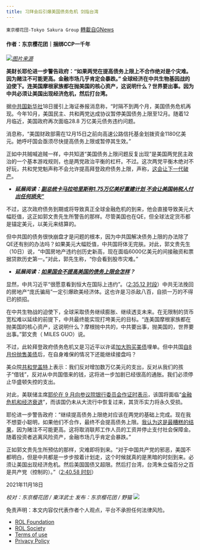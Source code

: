 ```yaml
---
title: 习拜会后引爆美国债务危机 剑指台湾
---
```

`東京櫻花団-Tokyo Sakura Group` [轉載自GNews](https://gnews.org/zh-hans/1675008/)

#### 作者：东京樱花团｜捆绑CCP一千年

![](https://assets.gnews.org/wp-content/uploads/2021/11/习拜会后.png)[*图片来源*](https://i.insider.com/61950f0d8e9bfa0019874f2b?width=1300&amp;format=jpeg&amp;auto=webp)

**美财长耶伦进一步警告政府：“如果两党在提高债务上限上不合作绝对是个灾难。因为赌注不可能更高。金融市场几乎肯定会暴跌。” 全球经济在中共生物基因战的迫使下。连美国摩根家族都在抛美国的核心资产，这说明什么？世界要出事。因为中共必须让美国出现经济危机，然后打台湾。**

据[中共国新华社](http://www.news.cn/fortune/2021-11/18/c_1128075450.htm)18日援引上海证券报消息称，“时隔不到两个月，美国债务危机再现。今年10月，美国民主、共和两党达成协议暂停美国债务上限至12月。随着12月临近，美国政府再次面临28.8 万亿美元债务违约问题。

消息称，“美国财政部需在12月15日之前向高速公路信托基金划拨资金1180亿美元。她呼吁国会亟须尽快提高债务上限或暂停其生效。”

正如中共贼喊追贼一样，中共知道“美国债务上限问题反复出现”是美国两党民主政治的一个基本游戏规则，也是两党政治平衡的杠杆。不过。这次两党平衡木绝对不好玩，共和党党魁声称不会允许提高拜登政府债务上限，声称，[这会让下一代破产](https://gettr.com/post/ph76mea8fa)。

- ***延展阅读：***[***副总统卡马拉哈里斯称1.75万亿美好重建计划 不会让美国纳税人付出任何损失”***](https://www.breitbart.com/politics/2021/11/12/kamala-harris-build-back-better-taxpayer/)


不过，这次政府债务到期或将导致真正全球金融危机的到来，他会直接导致美元大幅贬值，这正如郭文贵先生所警告的那样。尽管美国也在QE，但全球法定货币都是锚定美元，以美元来结算的。

但中共国的债务很快崩盘才是问题的根本，因为中共国解决债务上限的办法除了QE还有别的办法吗？如果美元大幅贬值，中共国将体无完肤。对此，郭文贵先生（10日）说，“中国房地产违约创历史新高，现在面临6000亿美元的间接融资和票据贷款历史第一。”对此，郭先生称，“你会看到股市灾难。”

- ***延展阅读：***[***如果国会不提高美国的债务上限会怎样***](https://qz.com/2066455/what-happens-if-congress-doesnt-raise-the-us-debt-limit/)***？***


显然，中共习近平“很愿意看到恒大在国际上违约”。（[2:35.12 时段](https://gtv.org/video/id=6150769942a8af3151a5b28f)）中共无法挽回的房地产“庞氏骗局”一定引爆欧美经济体。这也许是习杀敌八百，自损一万的不得已的损招。

在中共生物战的迫使下，全球采取债务继续膨胀、继续透支未来。在无限制的货币宽松难以延续的前提下，中共最终能实现打垮美元的目标。“连美国摩根家族都在抛美国的核心资产，这说明什么？摩根抛中共的，中共要出事，抛美国的，世界要出事。”郭文贵（ MILES GUO）说。

不过，此轮拜登政府债务危机又是习近平以许诺[加大购买美债](https://auto.ifeng.com/quanmeiti/20210330/1554117.shtml)埋单。但中共国[自8月份抛售美债](https://www.globaltimes.cn/page/202110/1236735.shtml)后，在自身难保的情况下还能继续接盘吗？

美众院[共和党盖特](https://gettr.com/post/ph7d6oa196)上表示：我们反对增加数万亿美元的支出，反对从我们的孩子“借钱”，反对从中共国借来的钱，这将进一步加剧已经很高的通胀。我们必须停止华盛顿失控的支出。

对此，美联储主席[耶伦在 9 月向参议院银行委员会作证时表示](https://www.businessinsider.com/when-is-debt-ceiling-deadline-janet-yellen-economic-catastrophe-reconciliation-2021-11)，该国将面临“[金融危机和经济衰退](https://www.businessinsider.com/debt-ceiling-congress-yellen-worst-outcome-dollar-default-recession-borrowing-2021-9)”，而该国仍未从大流行中恢复过来，其货币实力将永久受损。

耶伦进一步警告政府：“继续提高债务上限绝对应该在两党的基础上完成。现在我不想耍小聪明，如果他们不合作，最终不会提高债务上限。[我认为这是最糟糕的结果](https://thehill.com/policy/finance/581856-yellen-warns-us-could-default-soon-after-dec-15)，因为赌注不可能更高。这将取消联邦工作人员的工资并停止支付社会保障金。随着投资者逃离风险资产，金融市场几乎肯定会暴跌。”

正如郭文贵先生所预估的那样，灾难即将到来。“对于中国共产党的邪恶，美国不都明白，但是中共都是一步步按着计划走，这个时候就真的是黑暗的时刻到来。必须让美国出现经济危机。然后美国国债又超限。然后打台湾，台湾朱立倫百分之百是共产党（控制的）。”（[2:40.58 时刻](https://gtv.org/video/id=6150769942a8af3151a5b28f)）

2021年11月18日

*校对：东京樱花团 / 東洋武士*
*发布：东京樱花团 / 野猫*
![](https://assets.gnews.org/wp-content/uploads/2021/11/最新版-2.png)
 

免责声明：本文内容仅代表作者个人观点，平台不承担任何法律风险。

- [ROL Foundation](https://rolfoundation.org/)
- [ROL Society](https://rolsociety.org/)
- [Terms of use](https://gnews.org/terms-of-use-3/)
- [Privacy Policy](https://gnews.org/privacy-policy/)
